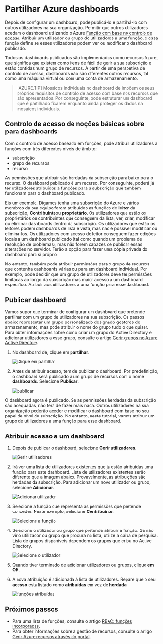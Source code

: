 <properties
   pageTitle="Dashboard de portal Azure acesso | Microsoft Azure"
   description="Este artigo explica como partilhar o acesso a um dashboard no portal do Azure."
   services="azure-portal"
   documentationCenter=""
   authors="tfitzmac"
   manager="timlt"
   editor="tysonn"/>

<tags
   ms.service="multiple"
   ms.devlang="NA"
   ms.topic="article"
   ms.tgt_pltfrm="NA"
   ms.workload="na"
   ms.date="08/01/2016"
   ms.author="tomfitz"/>

# <a name="sharing-azure-dashboards"></a>Partilhar Azure dashboards

Depois de configurar um dashboard, pode publicá-lo e partilhá-lo com outros utilizadores na sua organização. Permitir que outros utilizadores acedam o dashboard utilizando o Azure [Função com base no controlo de acesso](../active-directory/role-based-access-control-configure.md). Atribuir um utilizador ou grupo de utilizadores a uma função, e essa função define se esses utilizadores podem ver ou modificar o dashboard publicado. 

Todos os dashboards publicados são implementados como recursos Azure, que significa que existem como itens de fácil de gerir a sua subscrição e estão contidas num grupo de recursos.  A partir de uma perspetiva de controlo de acesso, dashboards não são diferentes outros recursos, tal como uma máquina virtual ou com uma conta de armazenamento.

> [AZURE.TIP] Mosaicos individuais no dashboard de impõem os seus próprios requisitos de controlo de acesso com base nos recursos que são apresentados.  Por conseguinte, pode estruturar um dashboard que é partilhado ficarem enquanto ainda proteger os dados na mosaicos individuais.

## <a name="understanding-access-control-for-dashboards"></a>Controlo de acesso de noções básicas sobre para dashboards

Com o controlo de acesso baseado em funções, pode atribuir utilizadores a funções com três diferentes níveis de âmbito:

- subscrição
- grupo de recursos
- recurso

As permissões que atribuir são herdadas da subscrição para baixo para o recurso. O dashboard publicado é um recurso. Por conseguinte, poderá já ter utilizadores atribuídos a funções para a subscrição que também funcionam para o dashboard publicado. 

Eis um exemplo.  Digamos tenha uma subscrição do Azure e vários membros da sua equipa foram atribuídos as funções de **leitor** da subscrição, **Contribuinte**ou **proprietário**. Os utilizadores que estão os proprietários ou contribuintes que conseguem da lista, ver, criar, modificar ou eliminar dashboards dentro da subscrição.  Os utilizadores que estão os leitores podem dashboards de lista e vista, mas não é possível modificar ou eliminá-los.  Os utilizadores com acesso de leitor conseguem fazer edições locais a um dashboard publicado (tal como quando um problema de resolução de problemas), mas não forem capazes de publicar essas alterações no servidor.  Terão a opção para fazer uma cópia privada do dashboard para si próprio

No entanto, também pode atribuir permissões para o grupo de recursos que contenha dashboards várias ou para um dashboard individual. Por exemplo, pode decidir que um grupo de utilizadores deve ter permissões limitadas ao longo da subscrição mas maior acesso a um dashboard específico. Atribuir aos utilizadores a uma função para esse dashboard. 

## <a name="publish-dashboard"></a>Publicar dashboard

Vamos supor que terminar de configurar um dashboard que pretende partilhar com um grupo de utilizadores na sua subscrição. Os passos abaixo representar um grupo personalizado designado gestores de armazenamento, mas pode atribuir o nome do grupo tudo o que quiser. Para obter informações sobre como criar um grupo do Active Directory e adicionar utilizadores a esse grupo, consulte o artigo [Gerir grupos no Azure Active Directory](../active-directory/active-directory-accessmanagement-manage-groups.md).

1. No dashboard de, clique em **partilhar**.

     ![Clique em partilhar](./media/azure-portal-dashboard-share-access/select-share.png)

2. Antes de atribuir acesso, tem de publicar o dashboard. Por predefinição, o dashboard será publicado a um grupo de recursos com o nome **dashboards**. Selecione **Publicar**.

     ![publicar](./media/azure-portal-dashboard-share-access/publish.png)

O dashboard agora é publicado. Se as permissões herdadas da subscrição são adequadas, não terá de fazer mais nada. Outros utilizadores na sua organização poderão aceder e modificar o dashboard com base no seu papel de nível de subscrição. No entanto, neste tutorial, vamos atribuir um grupo de utilizadores a uma função para esse dashboard.

## <a name="assign-access-to-a-dashboard"></a>Atribuir acesso a um dashboard

1. Depois de publicar o dashboard, selecione **Gerir utilizadores**.

     ![Gerir utilizadores](./media/azure-portal-dashboard-share-access/manage-users.png)

2. Irá ver uma lista de utilizadores existentes que já estão atribuídas uma função para este dashboard. Lista de utilizadores existentes serão diferente que a imagem abaixo. Provavelmente, as atribuições são herdadas da subscrição. Para adicionar um novo utilizador ou grupo, selecione **Adicionar**.

     ![Adicionar utilizador](./media/azure-portal-dashboard-share-access/existing-users.png)

3. Selecione a função que representa as permissões que pretende conceder. Neste exemplo, selecione **Contribuinte**.

     ![Selecione a função](./media/azure-portal-dashboard-share-access/select-role.png)

4. Selecione o utilizador ou grupo que pretende atribuir a função. Se não vir o utilizador ou grupo que procura na lista, utilize a caixa de pesquisa. Lista de grupos disponíveis dependem os grupos que criou no Active Directory.

     ![Selecione o utilizador](./media/azure-portal-dashboard-share-access/select-user.png) 

5. Quando tiver terminado de adicionar utilizadores ou grupos, clique **em OK**. 

6. A nova atribuição é adicionada à lista de utilizadores. Repare que o seu **acesso** está listado como **atribuídas** em vez de **herdada**.

     ![funções atribuídas](./media/azure-portal-dashboard-share-access/assigned-roles.png)

## <a name="next-steps"></a>Próximos passos

- Para uma lista de funções, consulte o artigo [RBAC: funções incorporadas](../active-directory/role-based-access-built-in-roles.md).
- Para obter informações sobre a gestão de recursos, consulte o artigo [Gerir Azure recursos através do portal](resource-group-portal.md).